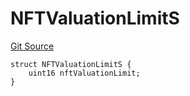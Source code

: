 # NFTValuationLimitS
[Git Source](https://github.com/thrackle-io/forte-rules-engine/blob/4a2e9b2745fc1ebf2913bcb6fdbbd0ad4f2bfe93/src/client/token/handler/diamond/RuleStorage.sol)


```solidity
struct NFTValuationLimitS {
    uint16 nftValuationLimit;
}
```

